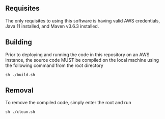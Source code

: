 ## Requisites

The only requisites to using this software is having valid AWS credentials, Java 11 installed, and Maven v3.6.3 installed.

## Building

Prior to deploying and running the code in this repository on an AWS instance, the source code MUST be compiled on the local machine using the following command from the root directory

    sh ./build.sh

## Removal

To remove the compiled code, simply enter the root and run

    sh ./clean.sh